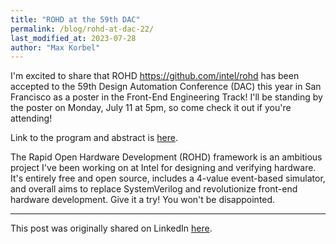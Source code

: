 ```yaml
---
title: "ROHD at the 59th DAC"
permalink: /blog/rohd-at-dac-22/
last_modified_at: 2023-07-28
author: "Max Korbel"
---
```


I'm excited to share that ROHD <https://github.com/intel/rohd> has been accepted to the 59th Design Automation Conference (DAC) this year in San Francisco as a poster in the Front-End Engineering Track! I'll be standing by the poster on Monday, July 11 at 5pm, so come check it out if you're attending!

Link to the program and abstract is [here](https://59dac.conference-program.com/presentation/?id=ETPOST124&sess=sess186).

The Rapid Open Hardware Development (ROHD) framework is an ambitious project I've been working on at Intel for designing and verifying hardware. It's entirely free and open source, includes a 4-value event-based simulator, and overall aims to replace SystemVerilog and revolutionize front-end hardware development. Give it a try! You won't be disappointed.

-----------

This post was originally shared on LinkedIn [here](https://www.linkedin.com/posts/maxkorbel_github-intelrohd-the-rapid-open-hardware-activity-6926705494682189824-4O33?utm_source=share&utm_medium=member_desktop).

